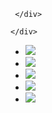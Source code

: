 <div id="mainB">
  <div class="bg">
     <div class="bg1">

     </div>
  </div>
</div>
<div class="over">
  <div class="dial">
    <div class="grad">
        
    </div>
  </div>
  <div class="container">
  <div class="nav">
    <ul id="nav">
      <li id="email">
        <a>
          <img src="http://grantcr.com/files/iemail.png" />
        </a>
      </li>
      <li id="photo">
        <a>
          <img src="http://grantcr.com/files/iphoto.png" />
        </a>
      </li>
      <li id="cloud" class="active">
        <a>
          <img src="http://grantcr.com/files/icloud.png" />
        </a>
      </li>
      <li id="portfolio">
        <a>
          <img src="http://grantcr.com/files/portfolio.png" />
        </a>
      </li>
      <li id="settings">
        <a>
          <img src="http://grantcr.com/files/settings.png" />
        </a>
      </li>
    </ul>
  </div>
  </div>
</div>
